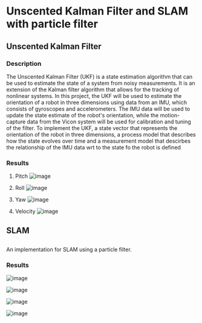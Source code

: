 # Unscented Kalman Filter and SLAM with particle filter


## Unscented Kalman Filter

### Description

The Unscented Kalman Filter (UKF) is a state estimation algorithm that can be used to estimate the state of a system from noisy measurements. It is an extension of the Kalman filter algorithm that allows for the tracking of nonlinear systems.
In this project, the UKF will be used to estimate the orientation of a robot in three dimensions using data from an IMU, which consists of gyroscopes and accelerometers. The IMU data will be used to update the state estimate of the robot's orientation, while the motion-capture data from the Vicon system will be used for calibration and tuning of the filter.
To implement the UKF, a state vector that represents the orientation of the robot in three dimensions, a process model that describes how the state evolves over time and a measurement model that descirbes the relationship of the IMU data wrt to the state fo the robot is defined


### Results

1. Pitch
![image](https://user-images.githubusercontent.com/28558013/209148358-e6ad91e8-ccde-4440-9515-fb6fd30fb1a0.png)

2. Roll
![image](https://user-images.githubusercontent.com/28558013/209149401-8f0c6707-7b79-4864-9d62-d97b331863e8.png)

3. Yaw
![image](https://user-images.githubusercontent.com/28558013/209149445-582c9802-90ed-49fa-ba81-a725d6bbbd1c.png)


4. Velocity
![image](https://user-images.githubusercontent.com/28558013/209149494-52a48fa9-6689-4e06-be6d-12e1d25cf785.png)


## SLAM

##

An implementation for SLAM using a particle filter. 

### Results


![image](https://user-images.githubusercontent.com/28558013/209156806-9752b013-16de-4040-ae21-e8deee2ec4e7.png)

![image](https://user-images.githubusercontent.com/28558013/209158624-60a8a475-4e9e-4c95-871a-5da36a751460.png)

![image](https://user-images.githubusercontent.com/28558013/209159587-be3b3cfc-03fd-442f-8549-be3050491616.png)

![image](https://user-images.githubusercontent.com/28558013/209160795-f0109244-2a73-45a2-8566-4e1b097b3779.png)






